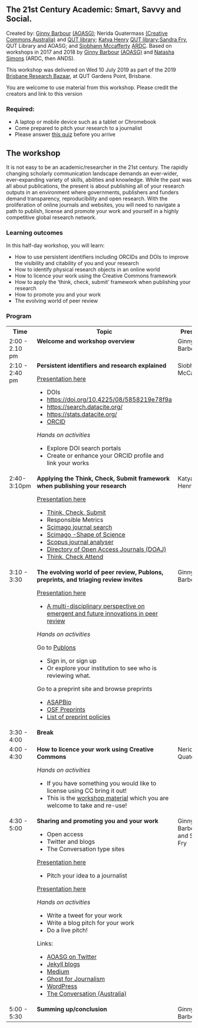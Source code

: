 ## The 21st Century Academic: Smart, Savvy and Social.
Created by: [Ginny Barbour](https://twitter.com/ginnybarbour) [(AOASG)](https://twitter.com/openaccess_anz); Nerida Quatermass [(Creative Commons Australia)](http://creativecommons.org.au/) and [QUT library](https://www.library.qut.edu.au/); [Katya Henry](https://twitter.com/katyahenry) [QUT library](https://www.library.qut.edu.au/);[Sandra Fry](https://twitter.com/fryzy68), QUT Library and AOASG; and [Siobhann Mccafferty](https://twitter.com/SMcCupOfTea) [ARDC](https://ardc.edu.au/). Based on workshops in 2017 and 2018 by [Ginny Barbour](https://twitter.com/ginnybarbour) [(AOASG)](https://twitter.com/openaccess_anz) and [Natasha Simons](https://twitter.com/n_simons) (ARDC, then ANDS).
 
This workshop was delivered on Wed 10 July 2019 as part of the 2019 [Brisbane Research Bazaar](https://resbaz.github.io/resbaz2019/brisbane/), at QUT Gardens Point, Brisbane.

You are welcome to use material from this workshop. Please credit the creators and link to this version
 
### Required:

- A laptop or mobile device such as a tablet or Chromebook
- Come prepared to pitch your research to a journalist
- Please answer [this quiz](https://forms.gle/1gQaAf1893FyoBv9A) before you arrive
 
## The workshop

It is not easy to be an academic/researcher in the 21st century. The rapidly changing scholarly communication landscape demands an ever-wider, ever-expanding variety of skills,
abilities and knowledge. While the past was all about publications, the present is about publishing all of your research outputs in an environment where governments, publishers and
funders demand transparency, reproducibility and open research. With the proliferation of online journals and websites, you will need to navigate a path to publish, license and promote your
work and yourself in a highly competitive global research network.
 
### Learning outcomes

In this half-day workshop, you will learn:
 
- How to use persistent identifiers including ORCIDs and DOIs to improve the visibility and citability of you and your research
- How to identify physical research objects in an online world
- How to licence your work using the Creative Commons framework
- How to apply the ‘think, check, submit’ framework when publishing your research
- How to promote you and your work
- The evolving world of peer review 

 
### Program
 
<table>
 
<tr>
  <th>Time</th>
  <th>Topic</th>
  <th>Presenter</th>
</tr>  
 <tr> 
 </tr>
<tr> 
  <td valign="top">2:00 - 2.10 pm</td>
  <td valign="top"><strong>Welcome and workshop overview</strong></td>
  <td valign="top">Ginny Barbour</td>
</tr>  
 <tr> 
 </tr>
<tr> 
  <td valign="top">2:10 - 2:40 pm</td>
  <td valign="top"><strong>Persistent identifiers and research explained</strong>
   
   [Presentation here](https://github.com/VBOz/21CARsss2019/blob/master/ResBaz%202019%20PIDs%20.pptx)
  
- DOIs
- https://doi.org/10.4225/08/5858219e78f9a
- https://search.datacite.org/
- https://stats.datacite.org/
- [ORCID](https://orcid.org/)
 
<em>Hands on activities</em>

- Explore DOI search portals
- Create or enhance your ORCID profile and link your works

<td valign="top">Siobhan McCafferty</td>
</tr> 
<tr> 
 </tr>
<tr>
<td valign="top">2:40-3:10pm </td>
<td valign="top"><strong>Applying the Think, Check, Submit framework when publishing your research</strong> 
 
 [Presentation here](https://github.com/VBOz/21CARsss2019/blob/master/PRE_21stCAcademic_KatyaHenry_20190710.pdf)

- [Think, Check, Submit](http://thinkchecksubmit.org/) 
- Responsible Metrics
- [Scimago journal search](http://www.scimagojr.com/)
- [Scimago -Shape of Science](http://www.scimagojr.com/shapeofscience/)
- [Scopus journal analyser](https://www.scopus.com/source/eval.uri)
- [Directory of Open Access Journals (DOAJ)](https://doaj.org/)
- [Think, Check Attend](https://thinkcheckattend.org)</td>
  <td valign="top">Katya Henry</td>
  </tr> 
  
 <tr> 
 </tr>
<tr>
<td valign="top">3:10 - 3:30</td>
<td valign="top"><strong>The evolving world of peer review, Publons, preprints, and triaging review invites</strong>
 
 [Presentation here](https://github.com/VBOz/21CARsss2019/blob/master/Barbour_ResBazBris%20Evolving%20Peer%20review_2019.pptx)

- [A multi-disciplinary perspective on emergent and future innovations in peer review](https://f1000research.com/articles/6-1151/v3)
 
 <em>Hands on activities</em>
 
Go to [Publons](https://publons.com/) 
- Sign in, or sign up
- Or explore your institution to see who is reviewing what.

Go to a preprint site and browse preprints
- [ASAPBio](http://asapbio.org/) 
- [OSF Preprints](https://osf.io/preprints)
- [List of preprint policies](https://transpose-publishing.github.io)
<td valign="top">Ginny Barbour</td> 
 </tr>  
 <tr> 
 </tr>
<tr> 
  <td valign="top">3:30 - 4:00</td>
  <td valign="top"><strong>Break<strong></td>
  <td valign="top"></td>
  </tr>  
 <tr> 
 </tr>
<tr> 
  <td valign="top">4:00 - 4:30</td>
  <td valign="top"><strong>How to licence your work using Creative Commons</strong>
  
<em>Hands on activities</em>

- If you have something you would like to license using CC bring it out!
- This is the [workshop material](https://drive.google.com/file/d/1Me4ciruL8VBrSUPGy54HFMpYERWdzhav/view?usp=sharing) which you are welcome to take and re-use!</td>
   <td valign="top">Nerida Quatermass</td>
  </tr>  
 <tr> 
 </tr>
<tr> 
  <td valign="top">4:30 - 5:00</td>
  <td valign="top"><strong>Sharing and promoting you and your work</strong>
  
- Open access
- Twitter and blogs 
- The Conversation type sites

[Presentation here](https://github.com/VBOz/21CARsss2019/blob/master/Barbour_ResBazBris%20Sharing%20and%20Promoting_2019.pptx)

- Pitch your idea to a journalist

[Presentation here](https://github.com/VBOz/21CARsss2019/blob/master/SandraFry-Smartsavvysocial%202019.pptx)

<em>Hands on activities</em>
- Write a tweet for your work
- Write a blog pitch for your work
- Do a live pitch!

Links:
- [AOASG on Twitter](twitter.com/openaccess_anz)
- [Jekyll blogs](https://jekyllrb.com/)
- [Medium](https://medium.com)
- [Ghost for Journalism](https://blog.ghost.org/)
- [WordPress](https://wordpress.com/)
- [The Conversation (Australia)](https://theconversation.com/au) </td>
  <td valign="top">Ginny Barbour and Sandra Fry</td>
 </tr>  
 <tr> 
 </tr>
<tr> 
    <td valign="top">5:00 - 5:30</td>
    <td valign="top"><strong>Summing up/conclusion</strong></td>
  <td valign="top">Ginny Barbour </td>
 </tr>  
   
</table>
